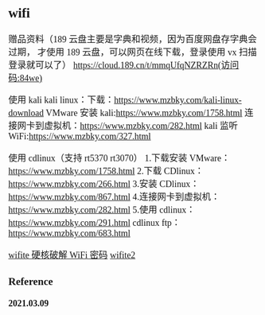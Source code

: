 <font size=4 face='楷体'>

## wifi

赠品资料（189 云盘主要是字典和视频，因为百度网盘存字典会过期，
才使用 189 云盘，可以网页在线下载，登录使用 vx 扫描登录就可以了）
https://cloud.189.cn/t/mmqUfqNZRZRn(访问码:84we)

使用 kali
kali linux：下载：https://www.mzbky.com/kali-linux-download
VMware 安装 kali:https://www.mzbky.com/1758.html
连接网卡到虚拟机：https://www.mzbky.com/282.html
kali 监听 WiFi:https://www.mzbky.com/327.html

使用 cdlinux（支持 rt5370 rt3070） 1.下载安装 VMware：https://www.mzbky.com/1758.html 2.下载 CDlinux：https://www.mzbky.com/266.html 3.安装 CDlinux：https://www.mzbky.com/867.html 4.连接网卡到虚拟机：https://www.mzbky.com/282.html 5.使用 cdlinux：https://www.mzbky.com/291.html
cdlinux ftp：https://www.mzbky.com/683.html

[wifite 硬核破解 WiFi 密码](https://www.cnblogs.com/nanstar/p/12319158.html)
[wifite2](https://github.com/derv82/wifite2)

### Reference

**2021.03.09**

